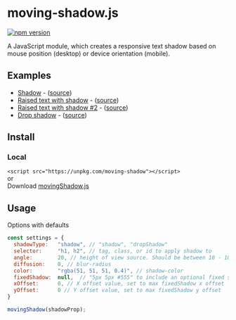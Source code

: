 # moving-shadow.js
[![npm version](https://badge.fury.io/js/moving-shadow.svg)](https://badge.fury.io/js/moving-shadow)

A JavaScript module, which creates a responsive text shadow based on mouse position (desktop) or device orientation (mobile).

## Examples
* [Shadow](https://mister-blanket.github.io/moving-shadow/examples/shadow) - ([source](https://github.com/mister-blanket/moving-shadow/blob/master/examples/shadow.html))
* [Raised text with shadow](https://mister-blanket.github.io/moving-shadow/examples/shadow-raised) - ([source](https://github.com/mister-blanket/moving-shadow/blob/master/examples/shadow-raised.html))
* [Raised text with shadow #2](https://mister-blanket.github.io/moving-shadow/examples/shadow-raised-two) - ([source](https://github.com/mister-blanket/moving-shadow/blob/master/examples/shadow-raised-two.html))
* [Drop shadow](https://mister-blanket.github.io/moving-shadow/examples/drop-shadow) - ([source](https://github.com/mister-blanket/moving-shadow/blob/master/examples/drop-shadow.html))


## Install

### Local
`<script src="https://unpkg.com/moving-shadow"></script>`  
or  
Download <a href="https://raw.githubusercontent.com/mister-blanket/moving-shadow/master/movingShadow.js" download>movingShadow.js</a>

## Usage
Options with defaults
```javascript
const settings = {
  shadowType:   "shadow", // "shadow", "dropShadow"
  selector:     "h1, h2", // tag, class, or id to apply shadow to
  angle:        20, // height of view source. Should be between 10 - 100
  diffusion:    0, // blur-radius
  color:        "rgba(51, 51, 51, 0.4)", // shadow-color
  fixedShadow:  null,  // "5px 5px #555" to include an optional fixed shadow
  xOffset:      0, // X offset value, set to max fixedShadow x offset
  yOffset:      0 // Y offset value, set to max fixedShadow y offset
}

movingShadow(shadowProp);
```

